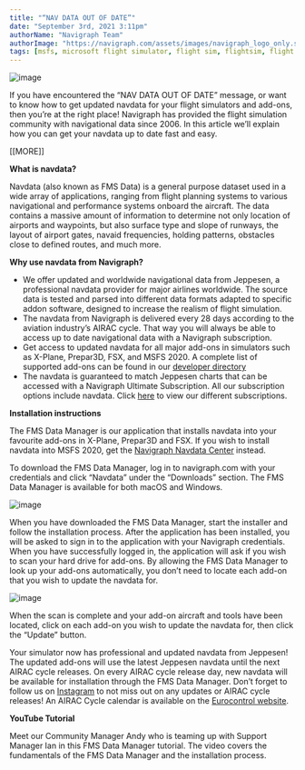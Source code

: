 ```yaml
---
title: "“NAV DATA OUT OF DATE”"
date: "September 3rd, 2021 3:11pm"
authorName: "Navigraph Team"
authorImage: "https://navigraph.com/assets/images/navigraph_logo_only.svg"
tags: [msfs, microsoft flight simulator, flight sim, flightsim, flight simulator]
---
```


![image](https://64.media.tumblr.com/43d9381aa6697189e698790ca48680dd/584932b3ee03b1f0-7f/s540x810/49c2d5c58e026c37f0383119f2ea1f7a7ae7cf25.png)

If you have encountered the “NAV DATA OUT OF DATE” message, or want to know how to get updated navdata for your flight simulators and add-ons, then you’re at the right place! Navigraph has provided the flight simulation community with navigational data since 2006\. In this article we’ll explain how you can get your navdata up to date fast and easy.  

\[\[MORE\]\]

**What is navdata?** 

Navdata (also known as FMS Data) is a general purpose dataset used in a wide array of applications, ranging from flight planning systems to various navigational and performance systems onboard the aircraft. The data contains a massive amount of information to determine not only location of airports and waypoints, but also surface type and slope of runways, the layout of airport gates, navaid frequencies, holding patterns, obstacles close to defined routes, and much more.

**Why use navdata from Navigraph?**

* We offer updated and worldwide navigational data from Jeppesen, a professional navdata provider for major airlines worldwide. The source data is tested and parsed into different data formats adapted to specific addon software, designed to increase the realism of flight simulation.
* The navdata from Navigraph is delivered every 28 days according to the aviation industry’s AIRAC cycle. That way you will always be able to access up to date navigational data with a Navigraph subscription.
* Get access to updated navdata for all major add-ons in simulators such as X-Plane, Prepar3D, FSX, and MSFS 2020\. A complete list of supported add-ons can be found in our [developer directory](https://href.li/?https://navigraph.com/redirect.ashx?url=https%3A%2F%2Fnavigraph.com%2Fcommunity%2Fdeveloper-directory?utm_source=blog&amp;utm_medium=social&amp;utm_content=developer_directory_link&amp;utm_campaign=fms_dmgr)
* The navdata is guaranteed to match Jeppesen charts that can be accessed with a Navigraph Ultimate Subscription. All our subscription options include navdata. Click [here](https://href.li/?https://navigraph.com/redirect.ashx?url=https%3A%2F%2Fnavigraph.com%2Fproducts%2Fsubscriptions?utm_source=blog&amp;utm_medium=social&amp;utm_content=navigraph_suboptions_link&amp;utm_campaign=fms_dmgr) to view our different subscriptions.

**Installation instructions**

The FMS Data Manager is our application that installs navdata into your favourite add-ons in X-Plane, Prepar3D and FSX. If you wish to install navdata into MSFS 2020, get the [Navigraph Navdata Center](https://navigraph.com/redirect.ashx?url=https%3A%2F%2Fblog.navigraph.com%2Fpost%2F661311268821581825%2Fhow-to-update-msfs-2020-with-navigraph-navdata?utm_source=blog&utm_medium=social&utm_content=blog_navdata_msfs2020_link&utm_campaign=fms_dmgr) instead.

To download the FMS Data Manager, log in to navigraph.com with your credentials and click “Navdata” under the “Downloads” section. The FMS Data Manager is available for both macOS and Windows.

![image](https://64.media.tumblr.com/2021a3e64104925a08d9a4beaa1d7e6d/584932b3ee03b1f0-f0/s540x810/1f5cce3c0a7f5891f9d3da391cd85a684f67c183.png)

When you have downloaded the FMS Data Manager, start the installer and follow the installation process. After the application has been installed, you will be asked to sign in to the application with your Navigraph credentials. When you have successfully logged in, the application will ask if you wish to scan your hard drive for add-ons. By allowing the FMS Data Manager to look up your add-ons automatically, you don’t need to locate each add-on that you wish to update the navdata for.   

![image](https://64.media.tumblr.com/aabcf8751e49e9a96c10d9376fab215a/584932b3ee03b1f0-f2/s540x810/5d6d0678a92db264cd01f7232451f7150c45dab4.png)

When the scan is complete and your add-on aircraft and tools have been located, click on each add-on you wish to update the navdata for, then click the “Update” button.

Your simulator now has professional and updated navdata from Jeppesen! The updated add-ons will use the latest Jeppesen navdata until the next AIRAC cycle releases. On every AIRAC cycle release day, new navdata will be available for installation through the FMS Data Manager. Don’t forget to follow us on [Instagram](https://href.li/?https://navigraph.com/redirect.ashx?url=https%3A%2F%2Fwww.instagram.com%2Fnavigraph_team%2F?utm_source=blog&amp;utm_medium=social&amp;utm_content=instagram_link&amp;utm_campaign=fms_dmgr) to not miss out on any updates or AIRAC cycle releases! An AIRAC Cycle calendar is available on the [Eurocontrol website](https://href.li/?https://navigraph.com/redirect.ashx?url=https%3A%2F%2Fwww.nm.eurocontrol.int%2FRAD%2Fcommon%2Fairac_dates.html?utm_source=blog&amp;utm_medium=social&amp;utm_content=eurocontrol_airac_dates_link&amp;utm_campaign=fms_dmgr).

**YouTube Tutorial**

Meet our Community Manager Andy who is teaming up with Support Manager Ian in this FMS Data Manager tutorial. The video covers the fundamentals of the FMS Data Manager and the installation process.